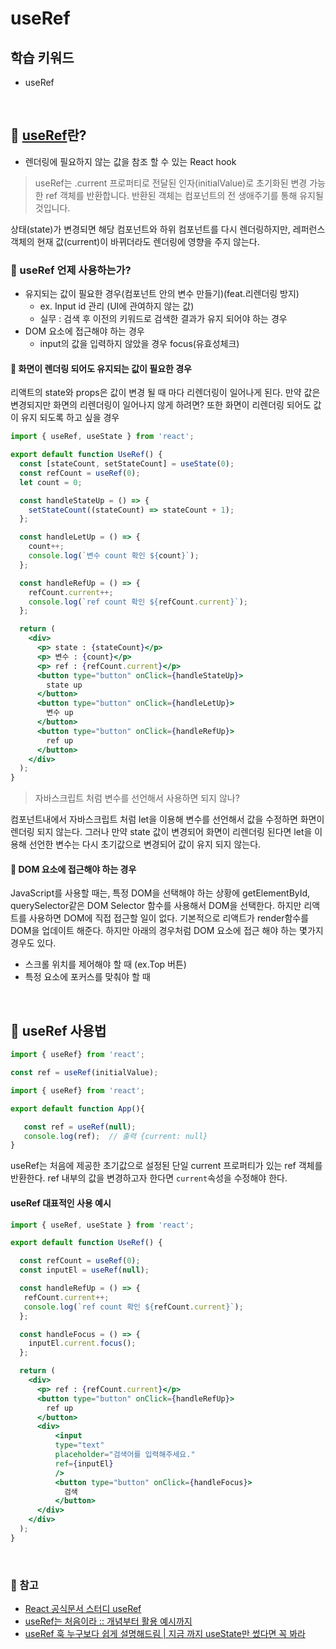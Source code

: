 # useRef

## 학습 키워드

- useRef

<br/>

## 📖 [useRef](https://react.dev/reference/react/useRef)란?

- 렌더링에 필요하지 않는 값을 참조 할 수 있는 React hook

> useRef는 .current 프로퍼티로 전달된 인자(initialValue)로 초기화된 변경 가능한 ref 객체를 반환합니다. 반환된 객체는 컴포넌트의 전 생애주기를 통해 유지될 것입니다.

상태(state)가 변경되면 해당 컴포넌트와 하위 컴포넌트를 다시 렌더링하지만, 레퍼런스 객체의 현재 값(current)이 바뀌더라도 렌더링에 영향을 주지 않는다.

### 🤔 useRef 언제 사용하는가?

- 유지되는 값이 필요한 경우(컴포넌트 안의 변수 만들기)(feat.리렌더링 방지)
  - ex. Input id 관리 (UI에 관여하지 않는 값)
  - 실무 : 검색 후 이전의 키워드로 검색한 결과가 유지 되어야 하는 경우
- DOM 요소에 접근해야 하는 경우
  - input의 값을 입력하지 않았을 경우 focus(유효성체크)

#### 🤖 화면이 렌더링 되어도 유지되는 값이 필요한 경우

리액트의 state와 props은 값이 변경 될 때 마다 리렌더링이 일어나게 된다.
만약 값은 변경되지만 화면의 리렌더링이 일어나지 않게 하려면?
또한 화면이 리렌더링 되어도 값이 유지 되도록 하고 싶을 경우

```jsx
import { useRef, useState } from 'react';

export default function UseRef() {
  const [stateCount, setStateCount] = useState(0);
  const refCount = useRef(0);
  let count = 0;

  const handleStateUp = () => {
    setStateCount((stateCount) => stateCount + 1);
  };

  const handleLetUp = () => {
    count++;
    console.log(`변수 count 확인 ${count}`);
  };

  const handleRefUp = () => {
    refCount.current++;
    console.log(`ref count 확인 ${refCount.current}`);
  };

  return (
    <div>
      <p> state : {stateCount}</p>
      <p> 변수 : {count}</p>
      <p> ref : {refCount.current}</p>
      <button type="button" onClick={handleStateUp}>
        state up
      </button>
      <button type="button" onClick={handleLetUp}>
        변수 up
      </button>
      <button type="button" onClick={handleRefUp}>
        ref up
      </button>
    </div>
  );
}
```

> 자바스크립트 처럼 변수를 선언해서 사용하면 되지 않나?

컴포넌트내에서 자바스크립트 처럼 let을 이용해 변수를 선언해서 값을 수정하면 화면이 렌더링 되지 않는다. 그러나 만약 state 값이 변경되어 화면이 리렌더링 된다면 let을 이용해 선언한 변수는 다시 초기값으로 변경되어 값이 유지 되지 않는다.

#### 🤖 DOM 요소에 접근해야 하는 경우

JavaScript를 사용할 때는, 특정 DOM을 선택해야 하는 상황에 getElementById, querySelector같은 DOM Selector 함수를 사용해서 DOM을 선택한다. 하지만 리액트를 사용하면 DOM에 직접 접근할 일이 없다.
기본적으로 리액트가 render함수를 DOM을 업데이트 해준다.
하지만 아래의 경우처럼 DOM 요소에 접근 해야 하는 몇가지 경우도 있다.

- 스크롤 위치를 제어해야 할 때 (ex.Top 버튼)
- 특정 요소에 포커스를 맞춰야 할 때

<br/>

## 🤖 useRef 사용법

```jsx
import { useRef} from 'react';

const ref = useRef(initialValue); 
```

```jsx
import { useRef} from 'react';

export default function App(){

   const ref = useRef(null);
   console.log(ref);  // 출력 {current: null}
}
```

useRef는 처음에 제공한 초기값으로 설정된 단일 current 프로퍼티가 있는 ref 객체를 반환한다. ref 내부의 값을 변경하고자 한다면 `current`속성을 수정해야 한다.

#### useRef 대표적인 사용 예시

```jsx
import { useRef, useState } from 'react';

export default function UseRef() {

  const refCount = useRef(0);
  const inputEl = useRef(null);

  const handleRefUp = () => {
   refCount.current++;
   console.log(`ref count 확인 ${refCount.current}`);
  };

  const handleFocus = () => {
    inputEl.current.focus();
  };

  return (
    <div>
      <p> ref : {refCount.current}</p>
      <button type="button" onClick={handleRefUp}>
        ref up
      </button>
      <div>
          <input 
          type="text" 
          placeholder="검색어를 입력해주세요."
          ref={inputEl}
          />
          <button type="button" onClick={handleFocus}>
            검색
          </button>
      </div>
    </div>
  );
}
```

<br/>

### 🔗 참고

- [React 공식문서 스터디 useRef](https://react-ko.dev/reference/react/useRef)
- [useRef는 처음이라 :: 개념부터 활용 예시까지](https://overreacted.io/a-complete-guide-to-useeffect/)
- [useRef 훅 누구보다 쉽게 설명해드림 | 지금 까지 useState만 썼다면 꼭 봐라](https://youtu.be/kllWOdnU1Fg?si=pylKUSUYmhzpME4u)
